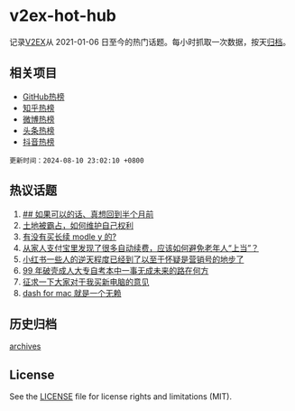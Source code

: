 # v2ex-hot-hub

 记录[V2EX](https://www.v2ex.com/)从 2021-01-06 日至今的热门话题。每小时抓取一次数据，按天[归档](archives)。
 
 ## 相关项目

- [GitHub热榜](https://github.com/it985/github-hot-hub)
- [知乎热榜](https://github.com/it985/zhihu-hot-hub)
- [微博热榜](https://github.com/it985/weibo-hot-hub)
- [头条热榜](https://github.com/it985/toutiao-hot-hub)
- [抖音热榜](https://github.com/it985/douyin-hot-hub)


 `更新时间：2024-08-10 23:02:10 +0800`

## 热议话题

1. [## 如果可以的话、真想回到半个月前](https://www.v2ex.com/t/1063941)
1. [土地被霸占，如何维护自己权利](https://www.v2ex.com/t/1064004)
1. [有没有买长续 modle y 的?](https://www.v2ex.com/t/1063944)
1. [从家人支付宝里发现了很多自动续费，应该如何避免老年人“上当”？](https://www.v2ex.com/t/1063967)
1. [小红书一些人的逆天程度已经到了以至于怀疑是营销号的地步了](https://www.v2ex.com/t/1063968)
1. [99 年破壳成人大专自考本中一事无成未来的路在何方](https://www.v2ex.com/t/1063951)
1. [征求一下大家对于我买新电脑的意见](https://www.v2ex.com/t/1063924)
1. [dash for mac 就是一个无赖](https://www.v2ex.com/t/1063976)

## 历史归档

[archives](archives)

## License

See the [LICENSE](LICENSE) file for license rights and limitations (MIT).
